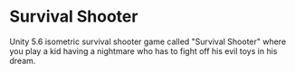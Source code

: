 # Survival Shooter

Unity 5.6 isometric survival shooter game called "Survival Shooter" where you play a kid having a nightmare who has to fight off his evil toys in his dream.
